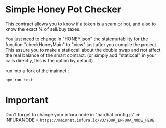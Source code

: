 # Simple Honey Pot Checker

This contract allows you to know if a token is a scam or not, and also to know the exact % of sell/buy taxes.

You just need to change in "HONEY.json" the statemutability for the function "checkHoneyMain" to "view" just after you compile the project. This assure you to make a staticcall about the double swap and not affect the real balance of the smart contract. (or simply add "staticcal" in your calls directly, this is the option by default)

run into a fork of the mainnet :

```shell
npm run test
```

# Important

Don't forget to change your infura node in "hardhat.config.js" => INFURANODE = `https://mainnet.infura.io/v3/YOUR_INFURA_NODE_HERE`
